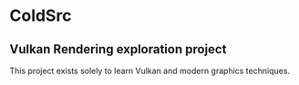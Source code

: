 # ColdSrc
## Vulkan Rendering exploration project
This project exists solely to learn Vulkan and modern graphics techniques.